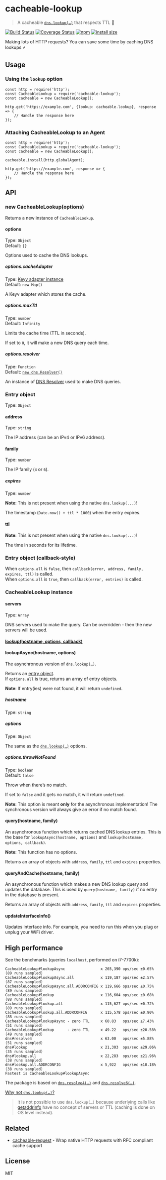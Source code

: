 cacheable-lookup
================

> A cacheable [`dns.lookup(…)`](https://nodejs.org/api/dns.html#dns_dns_lookup_hostname_options_callback) that respects TTL :tada:

[![Build Status](https://travis-ci.org/szmarczak/cacheable-lookup.svg?branch=master)](https://travis-ci.org/szmarczak/cacheable-lookup) [![Coverage Status](https://coveralls.io/repos/github/szmarczak/cacheable-lookup/badge.svg?branch=master)](https://coveralls.io/github/szmarczak/cacheable-lookup?branch=master) [![npm](https://img.shields.io/npm/dm/cacheable-lookup.svg)](https://www.npmjs.com/package/cacheable-lookup) [![install size](https://packagephobia.now.sh/badge?p=cacheable-lookup)](https://packagephobia.now.sh/result?p=cacheable-lookup)

Making lots of HTTP requests? You can save some time by caching DNS lookups :zap:

Usage
-----

### Using the `lookup` option

    const http = require('http');
    const CacheableLookup = require('cacheable-lookup');
    const cacheable = new CacheableLookup();

    http.get('https://example.com', {lookup: cacheable.lookup}, response => {
        // Handle the response here
    });

### Attaching CacheableLookup to an Agent

    const http = require('http');
    const CacheableLookup = require('cacheable-lookup');
    const cacheable = new CacheableLookup();

    cacheable.install(http.globalAgent);

    http.get('https://example.com', response => {
        // Handle the response here
    });

API
---

### new CacheableLookup(options)

Returns a new instance of `CacheableLookup`.

#### options

Type: `Object`  
Default: `{}`

Options used to cache the DNS lookups.

##### options.cacheAdapter

Type: [Keyv adapter instance](https://github.com/lukechilds/keyv)  
Default: `new Map()`

A Keyv adapter which stores the cache.

##### options.maxTtl

Type: `number`  
Default: `Infinity`

Limits the cache time (TTL in seconds).

If set to `0`, it will make a new DNS query each time.

##### options.resolver

Type: `Function`  
Default: [`new dns.Resolver()`](https://nodejs.org/api/dns.html#dns_class_dns_resolver)

An instance of [DNS Resolver](https://nodejs.org/api/dns.html#dns_class_dns_resolver) used to make DNS queries.

### Entry object

Type: `Object`

#### address

Type: `string`

The IP address (can be an IPv4 or IPv6 address).

#### family

Type: `number`

The IP family (`4` or `6`).

##### expires

Type: `number`

**Note**: This is not present when using the native `dns.lookup(...)`!

The timestamp (`Date.now() + ttl * 1000`) when the entry expires.

#### ttl

**Note**: This is not present when using the native `dns.lookup(...)`!

The time in seconds for its lifetime.

### Entry object (callback-style)

When `options.all` is `false`, then `callback(error, address, family, expires, ttl)` is called.  
When `options.all` is `true`, then `callback(error, entries)` is called.

### CacheableLookup instance

#### servers

Type: `Array`

DNS servers used to make the query. Can be overridden - then the new servers will be used.

#### [lookup(hostname, options, callback)](https://nodejs.org/api/dns.html#dns_dns_lookup_hostname_options_callback)

#### lookupAsync(hostname, options)

The asynchronous version of `dns.lookup(…)`.

Returns an [entry object](#entry-object).  
If `options.all` is true, returns an array of entry objects.

**Note**: If entry(ies) were not found, it will return `undefined`.

##### hostname

Type: `string`

##### options

Type: `Object`

The same as the [`dns.lookup(…)`](https://nodejs.org/api/dns.html#dns_dns_lookup_hostname_options_callback) options.

##### options.throwNotFound

Type: `boolean`  
Default: `false`

Throw when there’s no match.

If set to `false` and it gets no match, it will return `undefined`.

**Note**: This option is meant **only** for the asynchronous implementation! The synchronous version will always give an error if no match found.

#### query(hostname, family)

An asynchronous function which returns cached DNS lookup entries. This is the base for `lookupAsync(hostname, options)` and `lookup(hostname, options, callback)`.

**Note**: This function has no options.

Returns an array of objects with `address`, `family`, `ttl` and `expires` properties.

#### queryAndCache(hostname, family)

An asynchronous function which makes a new DNS lookup query and updates the database. This is used by `query(hostname, family)` if no entry in the database is present.

Returns an array of objects with `address`, `family`, `ttl` and `expires` properties.

#### updateInterfaceInfo()

Updates interface info. For example, you need to run this when you plug or unplug your WiFi driver.

High performance
----------------

See the benchmarks (queries `localhost`, performed on i7-7700k):

    CacheableLookup#lookupAsync                x 265,390 ops/sec ±0.65%  (89 runs sampled)
    CacheableLookup#lookupAsync.all            x 119,187 ops/sec ±2.57%  (87 runs sampled)
    CacheableLookup#lookupAsync.all.ADDRCONFIG x 119,666 ops/sec ±0.75%  (89 runs sampled)
    CacheableLookup#lookup                     x 116,604 ops/sec ±0.68%  (88 runs sampled)
    CacheableLookup#lookup.all                 x 115,627 ops/sec ±0.72%  (89 runs sampled)
    CacheableLookup#lookup.all.ADDRCONFIG      x 115,578 ops/sec ±0.90%  (88 runs sampled)
    CacheableLookup#lookupAsync - zero TTL     x 60.83   ops/sec ±7.43%  (51 runs sampled)
    CacheableLookup#lookup      - zero TTL     x 49.22   ops/sec ±20.58% (49 runs sampled)
    dns#resolve4                               x 63.00   ops/sec ±5.88%  (51 runs sampled)
    dns#lookup                                 x 21,303  ops/sec ±29.06% (35 runs sampled)
    dns#lookup.all                             x 22,283  ops/sec ±21.96% (38 runs sampled)
    dns#lookup.all.ADDRCONFIG                  x 5,922   ops/sec ±10.18% (38 runs sampled)
    Fastest is CacheableLookup#lookupAsync

The package is based on [`dns.resolve4(…)`](https://nodejs.org/api/dns.html#dns_dns_resolve4_hostname_options_callback) and [`dns.resolve6(…)`](https://nodejs.org/api/dns.html#dns_dns_resolve6_hostname_options_callback).

[Why not `dns.lookup(…)`?](https://github.com/nodejs/node/issues/25560#issuecomment-455596215)

> It is not possible to use `dns.lookup(…)` because underlying calls like [getaddrinfo](http://man7.org/linux/man-pages/man3/getaddrinfo.3.html) have no concept of servers or TTL (caching is done on OS level instead).

Related
-------

-   [cacheable-request](https://github.com/lukechilds/cacheable-request) - Wrap native HTTP requests with RFC compliant cache support

License
-------

MIT
